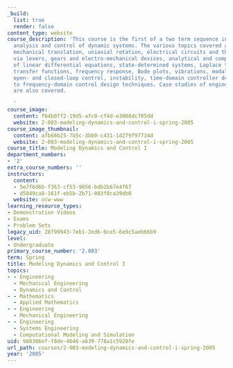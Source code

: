 ```yaml
---
_build:
  list: true
  render: false
content_type: website
course_description: 'This course is the first of a two term sequence in modeling,
  analysis and control of dynamic systems. The various topics covered are as follows:
  mechanical translation, uniaxial rotation, electrical circuits and their coupling
  via levers, gears and electro-mechanical devices, analytical and computational solution
  of linear differential equations, state-determined systems, Laplace transforms,
  transfer functions, frequency response, Bode plots, vibrations, modal analysis,
  open- and closed-loop control, instability, time-domain controller design, and introduction
  to frequency-domain control design techniques. Case studies of engineering applications
  are also covered.

  '
course_image:
  content: f64b0ff2-19d5-afc0-cf4d-e3008dc705dd
  website: 2-003-modeling-dynamics-and-control-i-spring-2005
course_image_thumbnail:
  content: afb66b25-7b5c-3bb0-c431-1d279f97734d
  website: 2-003-modeling-dynamics-and-control-i-spring-2005
course_title: Modeling Dynamics and Control I
department_numbers:
- '2'
extra_course_numbers: ''
instructors:
  content:
  - 5e7f6d6b-f363-cf53-9056-bdb2b67e4f67
  - d5049ca8-161f-eb5b-2b71-083f0ca39db0
  website: ocw-www
learning_resource_types:
- Demonstration Videos
- Exams
- Problem Sets
legacy_uid: 28f99943-7eb1-2ed6-0ce5-6e9c5aeb66b9
level:
- Undergraduate
primary_course_number: '2.003'
term: Spring
title: Modeling Dynamics and Control I
topics:
- - Engineering
  - Mechanical Engineering
  - Dynamics and Control
- - Mathematics
  - Applied Mathematics
- - Engineering
  - Mechanical Engineering
- - Engineering
  - Systems Engineering
  - Computational Modeling and Simulation
uid: 980386ef-f8de-4646-a639-778a1c5928fe
url_path: courses/2-003-modeling-dynamics-and-control-i-spring-2005
year: '2005'
---
```

